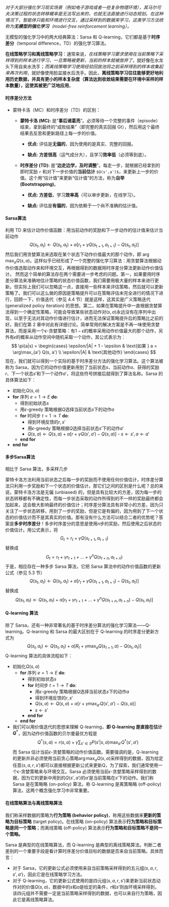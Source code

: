 *对于大部分强化学习现实场景（例如电子游戏或者一些复杂物理环境），其马尔可夫决策过程的状态转移概率是无法写出来的，也就无法直接进行动态规划。在这种情况下，智能体只能和环境进行交互，通过采样到的数据来学习，这类学习方法统称为**无模型的强化学习**（model-free reinforcement learning）。*

无模型的强化学习中的两大经典算法：Sarsa 和 Q-learning，它们都是基于**时序差分**（temporal difference，TD）的强化学习算法。

**在线策略学习和离线策略学习**：通常来说，*在线策略学习要求使用在当前策略下采样得到的样本进行学习，一旦策略被更新，当前的样本就被放弃了*，就好像在水龙头下用自来水洗手；*而离线策略学习使用经验回放池将之前采样得到的样本收集起来再次利用*，就好像使用脸盆接水后洗手。因此，**离线策略学习往往能够更好地利用历史数据，并具有更小的样本复杂度（算法达到收敛结果需要在环境中采样的样本数量），这使其被更广泛地应用**。

#### 时序差分方法
- 蒙特卡洛（MC）和时序差分（TD）的区别：
	- **蒙特卡洛 (MC):** 是“**事后诸葛亮**”。必须等待一个完整的事件（episode）结束，拿到最终的“成败结果”（即完整的真实回报 Gt​），然后用这个最终结果去反思和更新路径上每一步的价值。
	    
	    - **优点:** 评估是**无偏的**，因为使用的是真实、完整的回报。
	        
	    - **缺点:** **方差很高**（运气成分大），且学习**效率低**（必须等到底）。
	        
	- **时序差分 (TD):** 是“**边走边学，及时调整**”。每走一步，就根据已经拿到的即时奖励 `r` 和对下一步价值的**当前估计** `$Q(s',a')$`，来更新上一步的价值。这个用“估计值”来更新“估计值”的方法，称为**自举 (Bootstrapping)**。
	    
	    - **优点:** **方差低**，学习**效率高**（可以单步更新，在线学习）。
	        
	    - **缺点:** 评估是**有偏的**，因为依赖于一个尚不准确的估计值。
#### Sarsa算法
利用 TD 来估计动作价值函数：用当前动作的奖励和下一步动作的估计值来估计当前动作
$$ Q(s_t, a_t) \leftarrow Q(s_t, a_t) + \alpha [r_t + \gamma Q(s_{t+1}, a_{t+1}) - Q(s_t, a_t)] $$ 然后我们用贪婪算法来选取在某个状态下动作价值最大的那个动作，即 $\arg\max_a Q(s, a)$。这样似乎已经形成了一个完整的强化学习算法：用贪婪算法根据动作价值选取动作来和环境交互，再根据得到的数据用时序差分算法更新动作价值估计。 然而这个简单的算法存在两个需要进一步考虑的问题。第一，如果要用时序差分算法来准确地估计策略的状态价值函数，我们需要用极大量的样本来进行更新。但实际上我们可以忽略这一点，直接用一些样本来评估策略，然后就可以更新策略了。我们可以这么做的原因是策略提升可以在策略评估未完全进行的情况下进行，回顾一下，价值迭代（参见 4.4 节）就是这样，这其实是广义策略迭代 (generalized policy iteration) 的思想。第二，如果在策略提升中一直根据贪婪算法得到一个确定性策略，可能会导致某些状态动作对$(s, a)$永远没有在序列中出现，以至于无法对其动作价值进行估计，进而无法保证策略提升后的策略比之前的好。我们在第 2 章中对此有详细讨论。简单常用的解决方案是不再一味使用贪婪算法，而是采用一个$\epsilon$-贪婪策略：有$1-\epsilon$的概率采用动作价值最大的那个动作，另外有$\epsilon$的概率从动作空间中随机采取一个动作，其公式表示为： $$ \pi(a|s) = \begin{cases} \epsilon/|A| + 1 - \epsilon & \text{如果 } a = \arg\max_{a'} Q(s, a') \\ \epsilon/|A| & \text{其他动作} \end{cases} $$ 现在，我们就可以得到一个实际的基于时序差分方法的强化学习算法。这个算法被称为 Sarsa，因为它的动作价值更新用到了当前状态$s$、当前动作$a$、获得的奖励$r$、下一个状态$s'$和下一个动作$a'$，将这些符号拼接后就得到了算法名称。Sarsa 的具体算法如下：
- 初始化$Q(s, a)$
- **for** 序列 $e = 1 \rightarrow E$ **do**: 
	- 得到初始状态$s$ 
	- 用$\epsilon$-greedy 策略根据$Q$选择当前状态$s$下的动作$a$ 
	- **for** 时间步 $t = 1 \rightarrow T$ **do**:  
		- 得到环境反馈的$r, s'$ 
		- 用$\epsilon$-greedy 策略根据$Q$选择当前状态$s'$下的动作$a'$ 
		- $Q(s, a) \leftarrow Q(s, a) + \alpha [r + \gamma Q(s', a') - Q(s, a)]$ - $s \leftarrow s', a \leftarrow a'$ 
	- **end for** 
- **end for**
#### 多步Sarsa算法
相比于 Sarsa 算法，多采样几步

蒙特卡洛方法利用当前状态之后每一步的奖励而不使用任何价值估计，时序差分算法只利用一步奖励和下一个状态的价值估计。那它们之间的区别是什么呢？总的来说，蒙特卡洛方法是无偏 (unbiased) 的，但是具有比较大的方差，因为每一步的状态转移都有不确定性，而每一步状态采取的动作所得到的不一样的奖励最终都会加起来，这会极大影响最终的价值估计；时序差分算法具有非常小的方差，因为只关注了一步状态转移，用到了一步的奖励，但是它是有偏的，因为用到了下一个状态的价值估计而不是其真实的价值。那有没有什么方法可以结合二者的优势呢？答案是**多步时序差分**！多步时序差分的意思是使用$n$步的奖励，然后使用之后状态的价值估计。用公式表示，将 $$ G_t = r_t + \gamma Q(s_{t+1}, a_{t+1}) $$ 替换成 $$ G_t = r_t + \gamma r_{t+1} + \dots + \gamma^n Q(s_{t+n}, a_{t+n}) $$ 于是，相应存在一种多步 Sarsa 算法，它把 Sarsa 算法中的动作价值函数的更新公式（参见 5.3 节） $$ Q(s_t, a_t) \leftarrow Q(s_t, a_t) + \alpha [r_t + \gamma Q(s_{t+1}, a_{t+1}) - Q(s_t, a_t)] $$ 替换成 $$ Q(s_t, a_t) \leftarrow Q(s_t, a_t) + \alpha [r_t + \gamma r_{t+1} + \dots + \gamma^n Q(s_{t+n}, a_{t+n}) - Q(s_t, a_t)] $$

#### Q-learning 算法
除了 Sarsa，还有一种非常著名的基于时序差分算法的强化学习算法——Q-learning。Q-learning 和 Sarsa 的最大区别在于 Q-learning 的时序差分更新方式为 $$ Q(s_t, a_t) \leftarrow Q(s_t, a_t) + \alpha [R_t + \gamma \max_a Q(s_{t+1}, a) - Q(s_t, a_t)] $$ Q-learning 算法的具体流程如下： 
- 初始化$Q(s, a)$ 
	- **for** 序列 $e = 1 \rightarrow E$ **do**: 
		- 得到初始状态$s$ 
		- **for** 时间步 $t = 1 \rightarrow T$ **do**: 
			- 用$\epsilon$-greedy 策略根据$Q$选择当前状态$s$下的动作$a$ 
			- 得到环境反馈的$r, s'$ 
			- $Q(s, a) \leftarrow Q(s, a) + \alpha [r + \gamma \max_{a'} Q(s', a') - Q(s, a)]$ 
			- $s \leftarrow s'$ 
		- **end for** 
	- **end for** 
- 我们可以用价值迭代的思想来理解 Q-learning，**即 Q-learning 是直接在估计$Q^*$**，因为动作价值函数的贝尔曼最优方程是 $$ Q^*(s, a) = r(s, a) + \gamma \sum_{s' \in S} P(s'|s, a) \max_{a'} Q^*(s', a') $$ 而 Sarsa 估计当前$\epsilon$-贪婪策略的动作价值函数。需要强调的是，Q-learning 的更新并非必须使用当前贪心策略$\arg\max_a Q(s,a)$采样得到的数据，因为给定任意$(s, a, r, s')$都可以直接根据更新公式来更新Q，为了探索，我们通常使用一个$\epsilon$-贪婪策略来与环境交互。Sarsa 必须使用当前$\epsilon$-贪婪策略采样得到的数据，因为它的更新中用到的$Q(s', a')$的$a'$是当前策略在$s'$下的动作。我们称 Sarsa 是在策略略 (on-policy) 算法，称 Q-learning 是离策略略 (off-policy) 算法，这两个概念强化学习中非常重要。

#### 在线策略算法与离线策略算法 
我们称采样数据的策略为**行为策略 (behavior policy)**，称用这些数据来**更新的策略为目标策略** (target policy)。在线策略 (on-policy) 算法表示**行为策略和目标策略是同一个策略**；而离线策略 (off-policy) 算法表示**行为策略和目标策略不是同一个策略。**

Sarsa 是典型的在线策略算法，而 Q-learning 是典型的离线策略算法。判断二者差别的一个重要手段是看计算时序差分价值目标的数据是否来自当前策略。具体而言： 
- 对于 Sarsa，它的更新公式必须使用来自当前策略采样得到的五元组$(s, a, r, s', a')$，因此它是在线策略学习方法。 
- 对于 Q-learning，它的更新公式使用的是四元组$(s, a, r, s')$来更新当前状态动作对的价值$Q(s,a)$，数据中的$s$和$a$是给定的条件，$r$和$s'$则由环境采样得到，该四元组并不需要一定是当前策略采样得到的数据，也可以来自行为策略，因此它是离线策略算法。